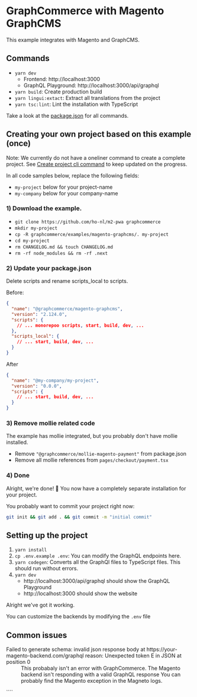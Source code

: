 # GraphCommerce with Magento GraphCMS

This example integrates with Magento and GraphCMS.

## Commands

- `yarn dev`
  - Frontend: http://localhost:3000
  - GraphQL Playground: http://localhost:3000/api/graphql
- `yarn build`: Create production build
- `yarn lingui:extact`: Extract all translations from the project
- `yarn tsc:lint`: Lint the installation with TypeScript

Take a look at the [package.json](./package.json) for all commands.

## Creating your own project based on this example (once)

Note: We currently do not have a oneliner command to create a complete project.
See [Create project cli command](https://github.com/ho-nl/m2-pwa/issues/1174) to
keep updated on the progress.

In all code samples below, replace the following fields:

- `my-project` below for your project-name
- `my-company` below for your company-name

### 1) Download the example.

- `git clone https://github.com/ho-nl/m2-pwa graphcommerce`
- `mkdir my-project`
- `cp -R graphcommerce/examples/magento-graphcms/. my-project`
- `cd my-project`
- `rm CHANGELOG.md && touch CHANGELOG.md`
- `rm -rf node_modules && rm -rf .next`

### 2) Update your package.json

Delete scripts and rename scripts_local to scripts.

Before:

```json
{
  "name": "@graphcommerce/magento-graphcms",
  "version": "2.124.0",
  "scripts": {
    // ... monorepoo scripts, start, build, dev, ...
  },
  "scripts_local": {
    // ... start, build, dev, ...
  }
}
```

After

```json
{
  "name": "@my-company/my-project",
  "version": "0.0.0",
  "scripts": {
    // ... start, build, dev, ...
  }
}
```

### 3) Remove mollie related code

The example has mollie integrated, but you probably don't have mollie installed.

- Remove `"@graphcommerce/mollie-magento-payment"` from package.json
- Remove all mollie references from `pages/checkout/payment.tsx`

### 4) Done

Alright, we're done! 🎉 You now have a completely separate installation for your
project.

You probably want to commit your project right now:

```bash
git init && git add . && git commit -m "initial commit"
```

## Setting up the project

1. `yarn install`
2. `cp .env.example .env`: You can modify the GraphQL endpoints here.
3. `yarn codegen`: Converts all the GraphQl files to TypeScript files. This
   should run without errors.
4. `yarn dev`
   - http://localhost:3000/api/graphql should show the GraphQL Playground
   - http://localhost:3000 should show the website

Alright we've got it working.

You can customize the backends by modifying the `.env` file

## Common issues

<dl>
  <dt>Failed to generate schema: invalid json response body at
https://your-magento-backend.com/graphql reason: Unexpected token E in JSON at
position 0</dt>
  <dd>This probabaly isn't an error with GraphCommerce. The Magento backend isn't responding with a valid GraphQL response You can probably find the Magento exception in the Magneto logs.</dd>
</dl>
````
